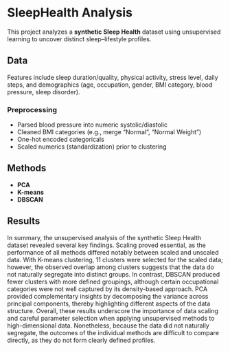 # SleepHealth Analysis

This project analyzes a **synthetic Sleep Health** dataset using unsupervised learning to uncover distinct sleep–lifestyle profiles.

## Data
Features include sleep duration/quality, physical activity, stress level, daily steps, and demographics (age, occupation, gender, BMI category, blood pressure, sleep disorder).

### Preprocessing
- Parsed blood pressure into numeric systolic/diastolic
- Cleaned BMI categories (e.g., merge “Normal”, “Normal Weight”)
- One-hot encoded categoricals
- Scaled numerics (standardization) prior to clustering

## Methods
- **PCA** 
- **K-means** 
- **DBSCAN** 

## Results

In summary, the unsupervised analysis of the synthetic Sleep Health dataset
revealed several key findings. Scaling proved essential, as the performance
of all methods differed notably between scaled and unscaled data. With
K-means clustering, 11 clusters were selected for the scaled data; however,
the observed overlap among clusters suggests that the data do not naturally
segregate into distinct groups. In contrast, DBSCAN produced fewer
clusters with more defined groupings, although certain occupational categories
were not well captured by its density-based approach. PCA provided
complementary insights by decomposing the variance across principal components,
thereby highlighting different aspects of the data structure. Overall,
these results underscore the importance of data scaling and careful parameter
selection when applying unsupervised methods to high-dimensional data.
Nonetheless, because the data did not naturally segregate, the outcomes of
the individual methods are difficult to compare directly, as they do not form
clearly defined profiles.
